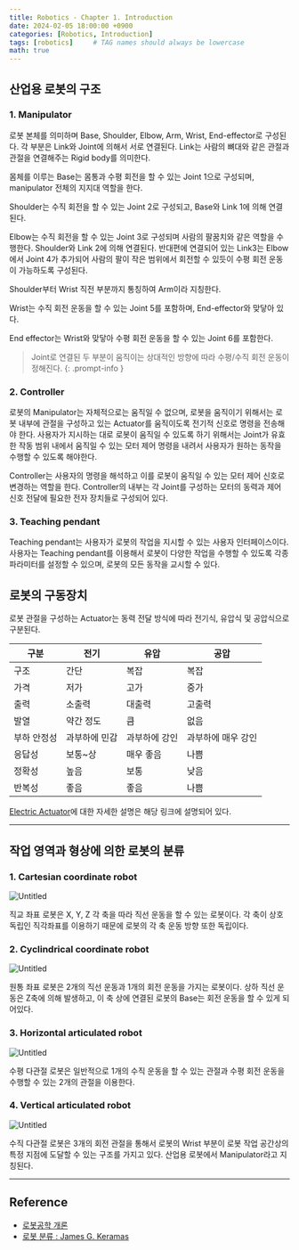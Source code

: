 ```yaml
---
title: Robotics - Chapter 1. Introduction
date: 2024-02-05 18:00:00 +0900
categories: [Robotics, Introduction]
tags: [robotics]     # TAG names should always be lowercase
math: true
---
```




## 산업용 로봇의 구조

### 1. Manipulator

로봇 본체를 의미하며 Base, Shoulder, Elbow, Arm, Wrist, End-effector로 구성된다. 각 부분은 Link와 Joint에 의해서 서로 연결된다. Link는 사람의 뼈대와 같은 관절과 관절을 연결해주는 Rigid body를 의미한다. 

몸체를 이루는 Base는 몸통과 수평 회전을 할 수 있는 Joint 1으로 구성되며, manipulator 전체의 지지대 역할을 한다.

Shoulder는 수직 회전을 할 수 있는 Joint 2로 구성되고, Base와 Link 1에 의해 연결된다.

Elbow는 수직 회전을 할 수 있는 Joint 3로 구성되며 사람의 팔꿈치와 같은 역할을 수행한다. Shoulder와 Link 2에 의해 연결된다. 반대편에 연결되어 있는 Link3는 Elbow에서 Joint 4가 추가되어 사람의 팔이 작은 범위에서 회전할 수 있듯이 수평 회전 운동이 가능하도록 구성된다.

Shoulder부터 Wrist 직전 부분까지 통칭하여 Arm이라 지칭한다.

Wrist는 수직 회전 운동을 할 수 있는 Joint 5를 포함하며, End-effector와 맞닿아 있다.

End effector는 Wrist와 맞닿아 수평 회전 운동을 할 수 있는 Joint 6를 포함한다.

>  Joint로 연결된 두 부분이 움직이는 상대적인 방향에 따라 수평/수직 회전 운동이 정해진다.
{: .prompt-info }

### 2. Controller

로봇의 Manipulator는 자체적으로는 움직일 수 없으며, 로봇을 움직이기 위해서는 로봇 내부에 관절을 구성하고 있는 Actuator를 움직이도록 전기적 신호로 명령을 전송해야 한다. 사용자가 지시하는 대로 로봇이 움직일 수 있도록 하기 위해서는 Joint가 유효한 작동 범위 내에서 움직일 수 있는 모터 제어 명령을 내려서 사용자가 원하는 동작을 수행할 수 있도록 해야한다.

Controller는 사용자의 명령을 해석하고 이를 로봇이 움직일 수 있는 모터 제어 신호로 변경하는 역할을 한다. Controller의 내부는 각 Joint를 구성하는 모터의 동력과 제어 신호 전달에 필요한 전자 장치들로 구성되어 있다.

### 3. Teaching pendant

Teaching pendant는 사용자가 로봇의 작업을 지시할 수 있는 사용자 인터페이스이다. 사용자는 Teaching pendant를 이용해서 로봇이 다양한 작업을 수행할 수 있도록 각종 파라미터를 설정할 수 있으며, 로봇의 모든 동작을 교시할 수 있다.

## 로봇의 구동장치

로봇 관절을 구성하는 Actuator는 동력 전달 방식에 따라 전기식, 유압식 및 공압식으로 구분된다.

| 구분        | 전기          | 유압          | 공압               |
| ----------- | ------------- | ------------- | ------------------ |
| 구조        | 간단          | 복잡          | 복잡               |
| 가격        | 저가          | 고가          | 중가               |
| 출력        | 소출력        | 대출력        | 고출력             |
| 발열        | 약간 정도     | 큼            | 없음               |
| 부하 안정성 | 과부하에 민감 | 과부하에 강인 | 과부하에 매우 강인 |
| 응답성      | 보통~상       | 매우 좋음     | 나쁨               |
| 정확성      | 높음          | 보통          | 낮음               |
| 반복성      | 좋음          | 좋음          | 나쁨               |

[Electric Actuator](../robotics-1.1)에 대한 자세한 설명은 해당 링크에 설명되어 있다.


---



## 작업 영역과 형상에 의한 로봇의 분류

### 1. Cartesian coordinate robot

![Untitled](/assets/img/robotics1-21.png)

직교 좌표 로봇은 X, Y, Z 각 축을 따라 직선 운동을 할 수 있는 로봇이다. 각 축이 상호 독립인 직각좌표를 이용하기 때문에 로봇의 각 축 운동 방향 또한 독립이다.

### 2. Cyclindrical coordinate robot

![Untitled](/assets/img/robotics1-22.png)

원통 좌표 로봇은 2개의 직선 운동과 1개의 회전 운동을 가지는 로봇이다. 상하 직선 운동은 Z축에 의해 발생하고, 이 축 상에 연결된 로봇의 Base는 회전 운동을 할 수 있게 되어있다.

### 3. Horizontal articulated robot

![Untitled](/assets/img/robotics1-23.png)

수평 다관절 로봇은 일반적으로 1개의 수직 운동을 할 수 있는 관절과 수평 회전 운동을 수행할 수 있는 2개의 관절을 이용한다.

### 4. Vertical articulated robot

![Untitled](/assets/img/robotics1-24.png)

수직 다관절 로봇은 3개의 회전 관절을 통해서 로봇의 Wrist 부분이 로봇 작업 공간상의 특정 지점에 도달할 수 있는 구조를 가지고 있다. 산업용 로봇에서 Manipulator라고 지칭된다.

---



## Reference

- [로봇공학 개론](https://product.kyobobook.co.kr/detail/S000201140458)
- [로봇 분류 : James G. Keramas](http://www.aistudy.co.kr/robot/class_keramas.htm)
